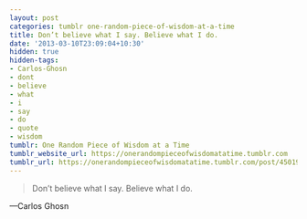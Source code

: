 ```yaml
---
layout: post
categories: tumblr one-random-piece-of-wisdom-at-a-time
title: Don’t believe what I say. Believe what I do.
date: '2013-03-10T23:09:04+10:30'
hidden: true
hidden-tags:
- Carlos-Ghosn
- dont
- believe
- what
- i
- say
- do
- quote
- wisdom
tumblr: One Random Piece of Wisdom at a Time
tumblr_website_url: https://onerandompieceofwisdomatatime.tumblr.com
tumblr_url: https://onerandompieceofwisdomatatime.tumblr.com/post/45019246738/dont-believe-what-i-say-believe-what-i-do
---
```

> Don’t believe what I say. Believe what I do.

—Carlos Ghosn
